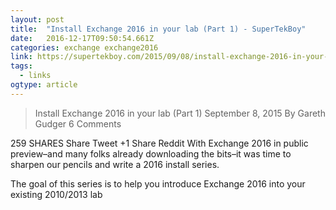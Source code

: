 ```yaml
---
layout: post 
title:  "Install Exchange 2016 in your lab (Part 1) - SuperTekBoy" 
date:   2016-12-17T09:50:54.661Z 
categories: exchange exchange2016
link: https://supertekboy.com/2015/09/08/install-exchange-2016-in-your-lab-part-1/ 
tags:
  - links
ogtype: article 
---
```


> Install Exchange 2016 in your lab (Part 1)
September 8, 2015 By Gareth Gudger 6 Comments

259 SHARES
Share
Tweet
+1
Share
Reddit
With Exchange 2016 in public preview–and many folks already downloading the bits–it was time to sharpen our pencils and write a 2016 install series.

The goal of this series is to help you introduce Exchange 2016 into your existing 2010/2013 lab